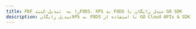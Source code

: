 ---title: PDF را به  تبدیل کنیدFODS، XPS به FODS مبدل رایگان یا GO SDKdescription: تبدیل رایگانXPS به FODS با استفاده از GO Cloud APIs & SDK همچنین اسناد PDF را در Cloud ایجاد، ویرایش و رندر کنید.---